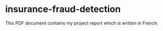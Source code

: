 # insurance-fraud-detection
This PDF document contains my project report which is written in French.
